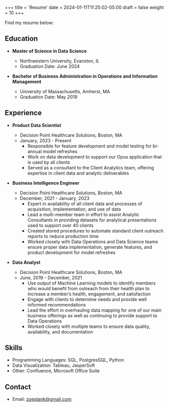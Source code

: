 +++
title = 'Resume'
date = 2024-01-11T11:25:02-05:00
draft = false
weight = 10
+++


Find my resume below:


## Education

- **Master of Science in Data Science**
  - Northwestern University, Evanston, IL
  - Graduation Date: June 2024

- **Bachelor of Business Administration in Operations and Information Management**
  - University of Massachusetts, Amherst, MA
  - Graduation Date: May 2019

## Experience

- **Product Data Scientist**
  - Decision Point Healthcare Solutions, Boston, MA                                     
  - January, 2023 - Present
    - Responsible for feature development and model testing for bi-annual model refreshes
    - Work on data development to support our Opus application that is used by all clients 
    - Served as a consultant to the Client Analytics team, offering expertise in client data and analytic deliverables

- **Business Intelligence Engineer**
  - Decision Point Healthcare Solutions, Boston, MA
  - December, 2021 - January, 2023
    - Expert in availability of all client data and processes of acquisition, implementation, and use of data
    - Lead a multi-member team in effort to assist Analytic Consultants in providing datasets for analytical presentations used to support over 40 clients
    - Created stored procedures to automate standard client outreach reports to reduce production time 
    - Worked closely with Data Operations and Data Science teams ensure proper data implementation, generate features, and product development for model refreshes 

- **Data Analyst**
  - Decision Point Healthcare Solutions, Boston, MA
  - June, 2019 - December, 2021
    - Use output of Machine Learning models to identify members who would benefit from outreach from their health plan to increase a member’s health, engagement, and satisfaction 
    - Engage with clients to determine needs and provide well informed recommendations
    - Lead the effort in overhauling data mapping for one of our main business offerings as well as continuing to provide support to Data Operations 
    - Worked closely with multiple teams to ensure data quality, availability, and documentation 

 
## Skills

- Programming Languages: SQL, PostgresSQL, Python
- Data Visualization: Tableau, JasperSoft
- Other: Confluence, Microsoft Office Suite

## Contact

- Email: zoeplank@gmail.com

